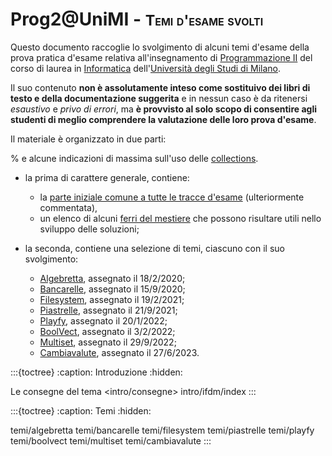 # Prog2@UniMI - <span style="font-size: smaller; font-variant: small-caps;">Temi d'esame svolti</span>

Questo documento raccoglie lo svolgimento di alcuni temi d'esame della prova
pratica d'esame relativa all'insegnamento di [Programmazione
II](https://prog2.di.unimi.it/) del corso di laurea in
[Informatica](https://informatica.cdl.unimi.it/it) dell'[Università degli Studi
di Milano](https://www.unimi.it/).

Il suo contenuto **non è assolutamente inteso come sostituivo dei libri di testo
e della documentazione suggerita** e in nessun caso è da ritenersi *esaustivo* e
*privo di errori*, ma **è provvisto al solo scopo di consentire agli studenti di
meglio comprendere la valutazione delle loro prova d'esame**.

Il materiale è organizzato in due parti:

% e alcune indicazioni di massima sull'uso delle [collections](https://docs.oracle.com/en/java/javase/11/docs/api/java.base/java/util/doc-files/coll-index.html).

* la prima di carattere generale, contiene:

    * la [parte iniziale comune a tutte le tracce d'esame](intro/consegne)
      (ulteriormente commentata),
    * un elenco di alcuni [ferri del mestiere](intro/ifdm/index) che possono risultare
      utili nello sviluppo delle soluzioni;

* la seconda, contiene una selezione di temi, ciascuno con il suo svolgimento:

    * [Algebretta](temi/algebretta), assegnato il 18/2/2020;
    * [Bancarelle](temi/bancarelle), assegnato il 15/9/2020;
    * [Filesystem](temi/filesystem), assegnato il 19/2/2021;
    * [Piastrelle](temi/piastrelle), assegnato il 21/9/2021;
    * [Playfy](temi/playfy), assegnato il 20/1/2022;
    * [BoolVect](temi/boolvect), assegnato il 3/2/2022;
    * [Multiset](temi/multiset), assegnato il 29/9/2022;
    * [Cambiavalute](temi/cambiavalute), assegnato il 27/6/2023.


:::{toctree}
:caption: Introduzione
:hidden:

Le consegne del tema <intro/consegne>
intro/ifdm/index
:::

:::{toctree}
:caption: Temi
:hidden:

temi/algebretta
temi/bancarelle
temi/filesystem
temi/piastrelle
temi/playfy
temi/boolvect
temi/multiset
temi/cambiavalute
:::
